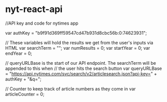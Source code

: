 # nyt-react-api

//API key and code for nytimes app

var authKey = "b9f91d369ff59547cd47b931d8cbc56b:0:74623931";

// These variables will hold the results we get from the user's inputs via HTML
var searchTerm = "";
var numResults = 0;
var startYear = 0;
var endYear = 0;

// queryURLBase is the start of our API endpoint. The searchTerm will be appended to this when
// the user hits the search button
var queryURLBase = "https://api.nytimes.com/svc/search/v2/articlesearch.json?api-key=" +
  authKey + "&q=";

// Counter to keep track of article numbers as they come in
var articleCounter = 0;
